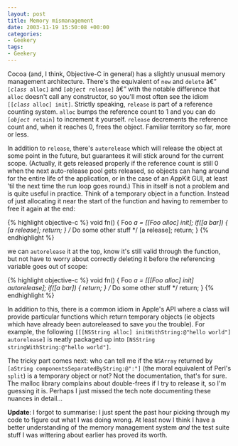 ```yaml
---
layout: post
title: Memory mismanagement
date: 2003-11-19 15:50:08 +00:00
categories:
- Geekery
tags:
- Geekery
---
```

<p>Cocoa (and, I think, Objective-C in general) has a slightly unusual memory management architecture.  There's the equivalent of <code>new</code> and <code>delete</code> â€” <code>[<em>class</em> alloc]</code> and <code>[<em>object</em> release]</code> â€” with the notable difference that <code>alloc</code> doesn't call any constructor, so you'll most often see the idiom <code>[[<em>class</em> alloc] init]</code>.  Strictly speaking, <code>release</code> is part of a reference counting system.  <code>alloc</code> bumps the reference count to 1 and you can do <code>[<em>object</em> retain]</code> to increment it yourself.  <code>release</code> decrements the reference count and, when it reaches 0, frees the object.  Familiar territory so far, more or less.</p>

<p>In addition to <code>release</code>, there's <code>autorelease</code> which will release the object at some point in the future, but guarantees it will stick around for the current scope.  (Actually, it gets released properly if the reference count is still 0 when the next auto-release pool gets released, so objects can hang around for the entire life of the application, or in the case of an AppKit GUI, at least 'til the next time the run loop goes round.)  This in itself is not a problem and is quite useful in practice.  Think of a temporary object in a function.  Instead of just allocating it near the start of the function and having to remember to free it again at the end:</p>

{% highlight objective-c %}
void fn()
{
    Foo *a = [[Foo alloc] init];
    if([a bar]) {
        [a release];
        return;
    }
    /* Do some other stuff */
    [a release];
    return;
}
{% endhighlight %}

<p>we can <code>autorelease</code> it at the top, know it's still valid through the function, but not have to worry about correctly deleting it before the referencing variable goes out of scope:</p>

{% highlight objective-c %}
void fn()
{
    Foo *a = [[[Foo alloc] init] autorelease];
    if([a bar]) {
        return;
    }
    /* Do some other stuff */
    return;
}
{% endhighlight %}

<p>In addition to this, there is a common idiom in Apple's API where a class will provide particular functions which return temporary objects (ie objects which have already been autoreleased to save you the trouble).  For example, the following <code>[[[NSString alloc] initWithString:@"hello world"] autorelease]</code> is neatly packaged up into <code>[NSString stringWithString:@"hello world"]</code>. </p>

<p>The tricky part comes next:  who can tell me if the <code>NSArray</code> returned by <code>[aString componentsSeparatedByString:@":"]</code> (the moral equivalent of Perl's <code>split</code>) is a temporary object or not?  Not the documentation, that's for sure.  The malloc library complains about double-frees if I try to release it, so I'm guessing it is.  Perhaps I just missed the tech note documenting these nuances in detail...</p>

<p><strong>Update</strong>: I forgot to summarise:  I just spent the past hour picking through my code to figure out what I was doing wrong.  At least now I think I have a better understanding of the memory management system <em>and</em> the test suite stuff I was wittering about earlier has proved its worth.</p>
